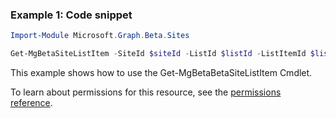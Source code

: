 ### Example 1: Code snippet

```powershellImport-Module Microsoft.Graph.Beta.Sites

Get-MgBetaSiteListItem -SiteId $siteId -ListId $listId -ListItemId $listItemId -ExpandProperty "fields"
```
This example shows how to use the Get-MgBetaBetaSiteListItem Cmdlet.
To learn about permissions for this resource, see the [permissions reference](/graph/permissions-reference).

